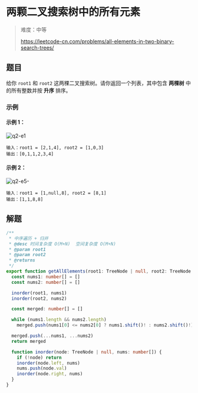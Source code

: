 # 两颗二叉搜索树中的所有元素

> 难度：中等
>
> https://leetcode-cn.com/problems/all-elements-in-two-binary-search-trees/

## 题目

给你 `root1` 和 `root2` 这两棵二叉搜索树。请你返回一个列表，其中包含 **两棵树** 中的所有整数并按 **升序** 排序。

### 示例

#### 示例 1：

![q2-e1](https://user-images.githubusercontent.com/54696834/166128218-4dfe62f5-b52e-48f3-84c4-100820db59ff.png)

```
输入：root1 = [2,1,4], root2 = [1,0,3]
输出：[0,1,1,2,3,4]
```

#### 示例 2：

![q2-e5-](https://user-images.githubusercontent.com/54696834/166128221-19759c30-7192-4854-ba7d-eb12855437d7.png)

```
输入：root1 = [1,null,8], root2 = [8,1]
输出：[1,1,8,8]
```

## 解题

```ts 
/**
 * 中序遍历 + 归并
 * @desc 时间复杂度 O(M+N)  空间复杂度 O(M+N)
 * @param root1
 * @param root2
 * @returns
 */
export function getAllElements(root1: TreeNode | null, root2: TreeNode | null): number[] {
  const nums1: number[] = []
  const nums2: number[] = []

  inorder(root1, nums1)
  inorder(root2, nums2)

  const merged: number[] = []

  while (nums1.length && nums2.length)
    merged.push(nums1[0] <= nums2[0] ? nums1.shift()! : nums2.shift()!)

  merged.push(...nums1, ...nums2)
  return merged

  function inorder(node: TreeNode | null, nums: number[]) {
    if (!node) return
    inorder(node.left, nums)
    nums.push(node.val)
    inorder(node.right, nums)
  }
}
```